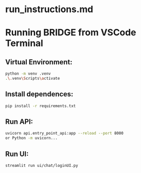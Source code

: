 # run_instructions.md
# Running BRIDGE from VSCode Terminal

## Virtual Environment:
```bash
python -m venv .venv
.\.venv\Scripts\activate 
```

## Install dependences:
```bash
pip install -r requirements.txt
```

## Run API: 
```bash
uvicorn api.entry_point_api:app --reload --port 8000
or Python -m uvicorn...
```

## Run UI:
```bash
streamlit run ui/chat/loginUI.py
```
